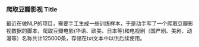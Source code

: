 ### 爬取豆瓣影视 Title 

最近在做NLP的项目，需要手工生成一些训练样本，于是动手写了一个爬取豆瓣影视数据的脚本，爬取豆瓣电影(华语、欧美、日本等)和电视剧（国产剧、美剧、动漫等）名称共计125000条，存储在txt文本中以供后续使用。
